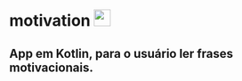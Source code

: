 # motivation <img src="https://img.icons8.com/color/72/kotlin.png" width="30" height="30" />

## App em Kotlin, para o usuário ler frases motivacionais.
